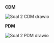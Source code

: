 **CDM**

![Soal 2 CDM drawio](https://github.com/VeriAbror/learn-phpMyAdmin/assets/160198166/c6b19ea9-7518-40bb-b6b6-1b6df905ac9a)

**PDM**

![Soal 2 PDM drawio](https://github.com/VeriAbror/learn-phpMyAdmin/assets/160198166/f5a883a3-8a59-4302-870b-6b0f21c84a2c)

